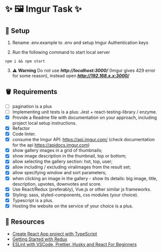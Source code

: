# ✨ 🖼️ Imgur Task ✨

## 🏃 Setup

1. Rename .env.example to .env and setup Imgur Authentication keys

2. Run the following command to start local server

```ssh
npm i && npm start
```

3. ⚠️ **Warning** Do not use **_*http://localhost:3000/*_** (Imgur gives 429 error for some reason), instead open ***http://192.168.x.x:3000/***

## 🪣 Requirements

- [ ] pagination is a plus
- [ ] Implementing unit tests is a plus: Jest + react-testing-library / enzyme.
- [x] Provide a Readme file with documentation on your approach, including project local setup instructions.
- [x] Refactor
- [x] Code linter.
- [x] consume the Imgur API: https://api.imgur.com/ (check documentation for the api https://apidocs.imgur.com)
- [x] show gallery images in a grid of thumbnails;
- [x] show image description in the thumbnail, top or bottom;
- [x] allow selecting the gallery section: hot, top, user;
- [x] allow including / excluding viralimages from the result set;
- [x] allow specifying window and sort parameters;
- [x] when clicking an image in the gallery - show its details: big image, title, description, upvotes, downvotes and score.
- [x] Use React/Redux (preferably), Vue.js or other similar js frameworks.
- [x] Styling: sass, styled-components, css modules (your choice).
- [x] Typescript is a plus.
- [x] Hosting the website on the service of your choice is a plus.

## 📝 Resources

- [Create React App project with TypeScript](https://create-react-app.dev/docs/adding-typescript/)
- [Getting Started with Redux](https://redux.js.org/tutorials/quick-start)
- [ESLint with VSCode, Prettier, Husky and React For Beginners](https://www.youtube.com/watch?v=ZXW6Jn6or1w)
